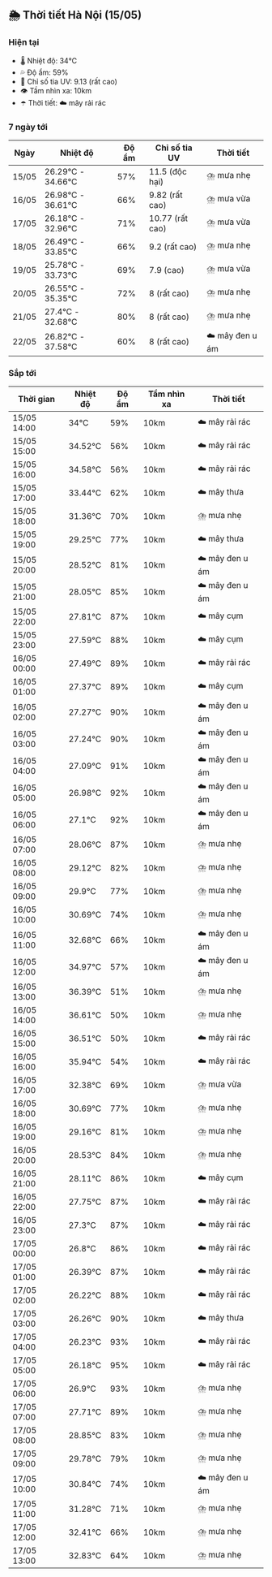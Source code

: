 ## 🌦️ Thời tiết Hà Nội (15/05)

### Hiện tại

- 🌡️ Nhiệt độ: 34℃
- 💦 Độ ẩm: 59%
- 🌟 Chỉ số tia UV: 9.13 (rất cao)
- 👁️ Tầm nhìn xa: 10km
- ☂️ Thời tiết: ☁️ mây rải rác

### 7 ngày tới

| Ngày | Nhiệt độ | Độ ẩm | Chỉ số tia UV | Thời tiết |
| --- | --- | --- | --- | --- |
| 15/05 | 26.29℃ - 34.66℃ | 57% | 11.5 (độc hại) | ⛈️ mưa nhẹ |
| 16/05 | 26.98℃ - 36.61℃ | 66% | 9.82 (rất cao) | ⛈️ mưa vừa |
| 17/05 | 26.18℃ - 32.96℃ | 71% | 10.77 (rất cao) | ⛈️ mưa vừa |
| 18/05 | 26.49℃ - 33.85℃ | 66% | 9.2 (rất cao) | ⛈️ mưa nhẹ |
| 19/05 | 25.78℃ - 33.73℃ | 69% | 7.9 (cao) | ⛈️ mưa vừa |
| 20/05 | 26.55℃ - 35.35℃ | 72% | 8 (rất cao) | ⛈️ mưa nhẹ |
| 21/05 | 27.4℃ - 32.68℃ | 80% | 8 (rất cao) | ⛈️ mưa nhẹ |
| 22/05 | 26.82℃ - 37.58℃ | 60% | 8 (rất cao) | ☁️ mây đen u ám |

### Sắp tới

| Thời gian | Nhiệt độ | Độ ẩm | Tầm nhìn xa | Thời tiết |
| --- | --- | --- | --- | --- |
| 15/05 14:00 | 34℃ | 59% | 10km | ☁️ mây rải rác |
| 15/05 15:00 | 34.52℃ | 56% | 10km | ☁️ mây rải rác |
| 15/05 16:00 | 34.58℃ | 56% | 10km | ☁️ mây rải rác |
| 15/05 17:00 | 33.44℃ | 62% | 10km | ☁️ mây thưa |
| 15/05 18:00 | 31.36℃ | 70% | 10km | ⛈️ mưa nhẹ |
| 15/05 19:00 | 29.25℃ | 77% | 10km | ☁️ mây thưa |
| 15/05 20:00 | 28.52℃ | 81% | 10km | ☁️ mây đen u ám |
| 15/05 21:00 | 28.05℃ | 85% | 10km | ☁️ mây đen u ám |
| 15/05 22:00 | 27.81℃ | 87% | 10km | ☁️ mây cụm |
| 15/05 23:00 | 27.59℃ | 88% | 10km | ☁️ mây cụm |
| 16/05 00:00 | 27.49℃ | 89% | 10km | ☁️ mây rải rác |
| 16/05 01:00 | 27.37℃ | 89% | 10km | ☁️ mây cụm |
| 16/05 02:00 | 27.27℃ | 90% | 10km | ☁️ mây đen u ám |
| 16/05 03:00 | 27.24℃ | 90% | 10km | ☁️ mây đen u ám |
| 16/05 04:00 | 27.09℃ | 91% | 10km | ☁️ mây đen u ám |
| 16/05 05:00 | 26.98℃ | 92% | 10km | ☁️ mây đen u ám |
| 16/05 06:00 | 27.1℃ | 92% | 10km | ☁️ mây đen u ám |
| 16/05 07:00 | 28.06℃ | 87% | 10km | ⛈️ mưa nhẹ |
| 16/05 08:00 | 29.12℃ | 82% | 10km | ⛈️ mưa nhẹ |
| 16/05 09:00 | 29.9℃ | 77% | 10km | ⛈️ mưa nhẹ |
| 16/05 10:00 | 30.69℃ | 74% | 10km | ⛈️ mưa nhẹ |
| 16/05 11:00 | 32.68℃ | 66% | 10km | ☁️ mây đen u ám |
| 16/05 12:00 | 34.97℃ | 57% | 10km | ☁️ mây đen u ám |
| 16/05 13:00 | 36.39℃ | 51% | 10km | ⛈️ mưa nhẹ |
| 16/05 14:00 | 36.61℃ | 50% | 10km | ⛈️ mưa nhẹ |
| 16/05 15:00 | 36.51℃ | 50% | 10km | ☁️ mây rải rác |
| 16/05 16:00 | 35.94℃ | 54% | 10km | ☁️ mây rải rác |
| 16/05 17:00 | 32.38℃ | 69% | 10km | ⛈️ mưa vừa |
| 16/05 18:00 | 30.69℃ | 77% | 10km | ⛈️ mưa nhẹ |
| 16/05 19:00 | 29.16℃ | 81% | 10km | ⛈️ mưa nhẹ |
| 16/05 20:00 | 28.53℃ | 84% | 10km | ⛈️ mưa nhẹ |
| 16/05 21:00 | 28.11℃ | 86% | 10km | ☁️ mây cụm |
| 16/05 22:00 | 27.75℃ | 87% | 10km | ☁️ mây rải rác |
| 16/05 23:00 | 27.3℃ | 87% | 10km | ☁️ mây rải rác |
| 17/05 00:00 | 26.8℃ | 86% | 10km | ☁️ mây rải rác |
| 17/05 01:00 | 26.39℃ | 87% | 10km | ☁️ mây rải rác |
| 17/05 02:00 | 26.22℃ | 88% | 10km | ☁️ mây rải rác |
| 17/05 03:00 | 26.26℃ | 90% | 10km | ☁️ mây thưa |
| 17/05 04:00 | 26.23℃ | 93% | 10km | ☁️ mây rải rác |
| 17/05 05:00 | 26.18℃ | 95% | 10km | ☁️ mây rải rác |
| 17/05 06:00 | 26.9℃ | 93% | 10km | ⛈️ mưa nhẹ |
| 17/05 07:00 | 27.71℃ | 89% | 10km | ⛈️ mưa nhẹ |
| 17/05 08:00 | 28.85℃ | 83% | 10km | ⛈️ mưa nhẹ |
| 17/05 09:00 | 29.78℃ | 79% | 10km | ⛈️ mưa nhẹ |
| 17/05 10:00 | 30.84℃ | 74% | 10km | ☁️ mây đen u ám |
| 17/05 11:00 | 31.28℃ | 71% | 10km | ⛈️ mưa nhẹ |
| 17/05 12:00 | 32.41℃ | 66% | 10km | ⛈️ mưa nhẹ |
| 17/05 13:00 | 32.83℃ | 64% | 10km | ⛈️ mưa nhẹ |

